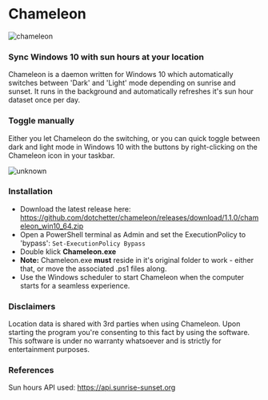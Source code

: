 # Chameleon
![chameleon](https://user-images.githubusercontent.com/36161882/111233119-ad3a7e80-85ec-11eb-8c51-780ae0052a3c.png)

### Sync Windows 10 with sun hours at your location 

Chameleon is a daemon written for Windows 10 which automatically switches between 'Dark' and 'Light' mode depending on sunrise and sunset.
It runs in the background and automatically refreshes it's sun hour dataset once per day. 

### Toggle manually
Either you let Chameleon do the switching, or you can quick toggle between dark and light mode in Windows 10 with the buttons by right-clicking
on the Chameleon icon in your taskbar. 

![unknown](https://user-images.githubusercontent.com/36161882/111232969-68aee300-85ec-11eb-8ac7-fba953a9f807.png)

### Installation
* Download the latest release here: https://github.com/dotchetter/chameleon/releases/download/1.1.0/chameleon_win10_64.zip
* Open a PowerShell terminal as Admin and set the ExecutionPolicy to 'bypass': `Set-ExecutionPolicy Bypass`
* Double klick **Chameleon.exe**
* **Note:** Chameleon.exe **must** reside in it's original folder to work - either that, or move the associated .ps1 files along.
* Use the Windows scheduler to start Chameleon when the computer starts for a seamless experience.

### Disclaimers
Location data is shared with 3rd parties when using Chameleon. Upon starting the program you're consenting to this fact by using the software.
This software is under no warranty whatsoever and is strictly for entertainment purposes. 

### References
Sun hours API used: https://api.sunrise-sunset.org
